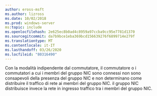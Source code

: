 ```yaml
---
author: eross-msft
ms.author: lizross
ms.date: 10/02/2018
ms.prod: windows-server
ms:topic: include
ms.openlocfilehash: 2e625ec8b0ad4c8959a97ccba9cc95e7781d1370
ms.sourcegitcommit: da7b9bce1eba369bcd156639276f6899714e279f
ms.translationtype: MT
ms.contentlocale: it-IT
ms.lasthandoff: 03/26/2020
ms.locfileid: "80316490"
---
```

Con la modalità indipendente dal commutatore, il commutatore o i commutatori a cui i membri del gruppo NIC sono connessi non sono consapevoli della presenza del gruppo NIC e non determinano come distribuire il traffico di rete ai membri del gruppo NIC. il gruppo NIC distribuisce invece la rete in ingresso traffico tra i membri del gruppo NIC. 